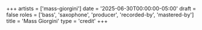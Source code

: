 +++
artists = ['mass-giorgini']
date = '2025-06-30T00:00:00-05:00'
draft = false
roles = ['bass', 'saxophone', 'producer', 'recorded-by', 'mastered-by']
title = 'Mass Giorgini'
type = 'credit'
+++
